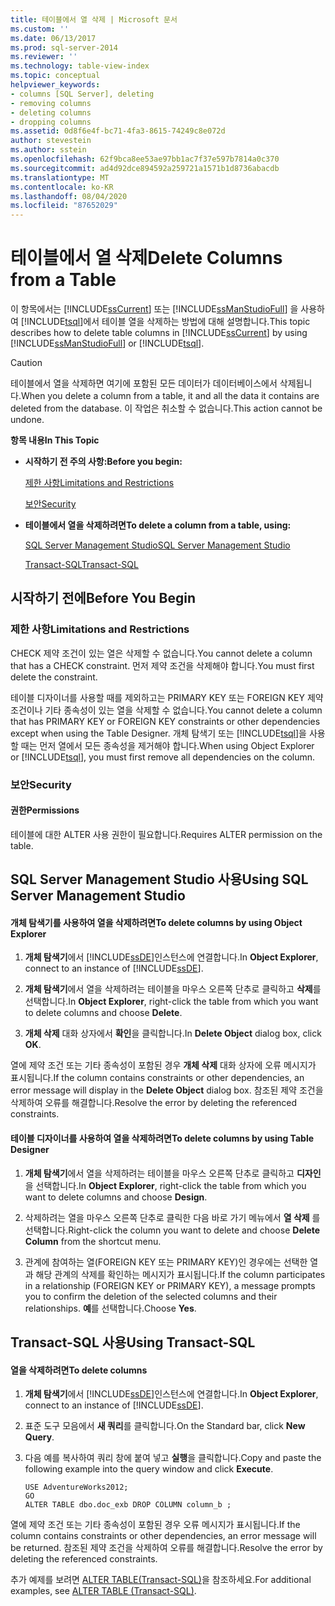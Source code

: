 ```yaml
---
title: 테이블에서 열 삭제 | Microsoft 문서
ms.custom: ''
ms.date: 06/13/2017
ms.prod: sql-server-2014
ms.reviewer: ''
ms.technology: table-view-index
ms.topic: conceptual
helpviewer_keywords:
- columns [SQL Server], deleting
- removing columns
- deleting columns
- dropping columns
ms.assetid: 0d8f6e4f-bc71-4fa3-8615-74249c8e072d
author: stevestein
ms.author: sstein
ms.openlocfilehash: 62f9bca8ee53ae97bb1ac7f37e597b7814a0c370
ms.sourcegitcommit: ad4d92dce894592a259721a1571b1d8736abacdb
ms.translationtype: MT
ms.contentlocale: ko-KR
ms.lasthandoff: 08/04/2020
ms.locfileid: "87652029"
---
```

# <a name="delete-columns-from-a-table"></a><span data-ttu-id="b2b07-102">테이블에서 열 삭제</span><span class="sxs-lookup"><span data-stu-id="b2b07-102">Delete Columns from a Table</span></span>
  <span data-ttu-id="b2b07-103">이 항목에서는 [!INCLUDE[ssCurrent](../../includes/sscurrent-md.md)] 또는 [!INCLUDE[ssManStudioFull](../../includes/ssmanstudiofull-md.md)] 을 사용하여 [!INCLUDE[tsql](../../includes/tsql-md.md)]에서 테이블 열을 삭제하는 방법에 대해 설명합니다.</span><span class="sxs-lookup"><span data-stu-id="b2b07-103">This topic describes how to delete table columns in [!INCLUDE[ssCurrent](../../includes/sscurrent-md.md)] by using [!INCLUDE[ssManStudioFull](../../includes/ssmanstudiofull-md.md)] or [!INCLUDE[tsql](../../includes/tsql-md.md)].</span></span>  
  
> [!CAUTION]  
>  <span data-ttu-id="b2b07-104">테이블에서 열을 삭제하면 여기에 포함된 모든 데이터가 데이터베이스에서 삭제됩니다.</span><span class="sxs-lookup"><span data-stu-id="b2b07-104">When you delete a column from a table, it and all the data it contains are deleted from the database.</span></span> <span data-ttu-id="b2b07-105">이 작업은 취소할 수 없습니다.</span><span class="sxs-lookup"><span data-stu-id="b2b07-105">This action cannot be undone.</span></span>  
  
 <span data-ttu-id="b2b07-106">**항목 내용**</span><span class="sxs-lookup"><span data-stu-id="b2b07-106">**In This Topic**</span></span>  
  
-   <span data-ttu-id="b2b07-107">**시작하기 전 주의 사항:**</span><span class="sxs-lookup"><span data-stu-id="b2b07-107">**Before you begin:**</span></span>  
  
     [<span data-ttu-id="b2b07-108">제한 사항</span><span class="sxs-lookup"><span data-stu-id="b2b07-108">Limitations and Restrictions</span></span>](#Restrictions)  
  
     [<span data-ttu-id="b2b07-109">보안</span><span class="sxs-lookup"><span data-stu-id="b2b07-109">Security</span></span>](#Security)  
  
-   <span data-ttu-id="b2b07-110">**테이블에서 열을 삭제하려면**</span><span class="sxs-lookup"><span data-stu-id="b2b07-110">**To delete a column from a table, using:**</span></span>  
  
     [<span data-ttu-id="b2b07-111">SQL Server Management Studio</span><span class="sxs-lookup"><span data-stu-id="b2b07-111">SQL Server Management Studio</span></span>](#SSMSProcedure)  
  
     [<span data-ttu-id="b2b07-112">Transact-SQL</span><span class="sxs-lookup"><span data-stu-id="b2b07-112">Transact-SQL</span></span>](#TsqlProcedure)  
  
##  <a name="before-you-begin"></a><a name="BeforeYouBegin"></a> <span data-ttu-id="b2b07-113">시작하기 전에</span><span class="sxs-lookup"><span data-stu-id="b2b07-113">Before You Begin</span></span>  
  
###  <a name="limitations-and-restrictions"></a><a name="Restrictions"></a> <span data-ttu-id="b2b07-114">제한 사항</span><span class="sxs-lookup"><span data-stu-id="b2b07-114">Limitations and Restrictions</span></span>  
 <span data-ttu-id="b2b07-115">CHECK 제약 조건이 있는 열은 삭제할 수 없습니다.</span><span class="sxs-lookup"><span data-stu-id="b2b07-115">You cannot delete a column that has a CHECK constraint.</span></span> <span data-ttu-id="b2b07-116">먼저 제약 조건을 삭제해야 합니다.</span><span class="sxs-lookup"><span data-stu-id="b2b07-116">You must first delete the constraint.</span></span>  
  
 <span data-ttu-id="b2b07-117">테이블 디자이너를 사용할 때를 제외하고는 PRIMARY KEY 또는 FOREIGN KEY 제약 조건이나 기타 종속성이 있는 열을 삭제할 수 없습니다.</span><span class="sxs-lookup"><span data-stu-id="b2b07-117">You cannot delete a column that has PRIMARY KEY or FOREIGN KEY constraints or other dependencies except when using the Table Designer.</span></span> <span data-ttu-id="b2b07-118">개체 탐색기 또는 [!INCLUDE[tsql](../../includes/tsql-md.md)]을 사용할 때는 먼저 열에서 모든 종속성을 제거해야 합니다.</span><span class="sxs-lookup"><span data-stu-id="b2b07-118">When using Object Explorer or [!INCLUDE[tsql](../../includes/tsql-md.md)], you must first remove all dependencies on the column.</span></span>  
  
###  <a name="security"></a><a name="Security"></a> <span data-ttu-id="b2b07-119">보안</span><span class="sxs-lookup"><span data-stu-id="b2b07-119">Security</span></span>  
  
####  <a name="permissions"></a><a name="Permissions"></a> <span data-ttu-id="b2b07-120">권한</span><span class="sxs-lookup"><span data-stu-id="b2b07-120">Permissions</span></span>  
 <span data-ttu-id="b2b07-121">테이블에 대한 ALTER 사용 권한이 필요합니다.</span><span class="sxs-lookup"><span data-stu-id="b2b07-121">Requires ALTER permission on the table.</span></span>  
  
##  <a name="using-sql-server-management-studio"></a><a name="SSMSProcedure"></a> <span data-ttu-id="b2b07-122">SQL Server Management Studio 사용</span><span class="sxs-lookup"><span data-stu-id="b2b07-122">Using SQL Server Management Studio</span></span>  
  
#### <a name="to-delete-columns-by-using-object-explorer"></a><span data-ttu-id="b2b07-123">개체 탐색기를 사용하여 열을 삭제하려면</span><span class="sxs-lookup"><span data-stu-id="b2b07-123">To delete columns by using Object Explorer</span></span>  
  
1.  <span data-ttu-id="b2b07-124">**개체 탐색기**에서 [!INCLUDE[ssDE](../../includes/ssde-md.md)]인스턴스에 연결합니다.</span><span class="sxs-lookup"><span data-stu-id="b2b07-124">In **Object Explorer**, connect to an instance of [!INCLUDE[ssDE](../../includes/ssde-md.md)].</span></span>  
  
2.  <span data-ttu-id="b2b07-125">**개체 탐색기**에서 열을 삭제하려는 테이블을 마우스 오른쪽 단추로 클릭하고 **삭제**를 선택합니다.</span><span class="sxs-lookup"><span data-stu-id="b2b07-125">In **Object Explorer**, right-click the table from which you want to delete columns and choose **Delete**.</span></span>  
  
3.  <span data-ttu-id="b2b07-126">**개체 삭제** 대화 상자에서 **확인**을 클릭합니다.</span><span class="sxs-lookup"><span data-stu-id="b2b07-126">In **Delete Object** dialog box, click **OK**.</span></span>  
  
 <span data-ttu-id="b2b07-127">열에 제약 조건 또는 기타 종속성이 포함된 경우 **개체 삭제** 대화 상자에 오류 메시지가 표시됩니다.</span><span class="sxs-lookup"><span data-stu-id="b2b07-127">If the column contains constraints or other dependencies, an error message will display in the **Delete Object** dialog box.</span></span> <span data-ttu-id="b2b07-128">참조된 제약 조건을 삭제하여 오류를 해결합니다.</span><span class="sxs-lookup"><span data-stu-id="b2b07-128">Resolve the error by deleting the referenced constraints.</span></span>  
  
#### <a name="to-delete-columns-by-using-table-designer"></a><span data-ttu-id="b2b07-129">테이블 디자이너를 사용하여 열을 삭제하려면</span><span class="sxs-lookup"><span data-stu-id="b2b07-129">To delete columns by using Table Designer</span></span>  
  
1.  <span data-ttu-id="b2b07-130">**개체 탐색기**에서 열을 삭제하려는 테이블을 마우스 오른쪽 단추로 클릭하고 **디자인**을 선택합니다.</span><span class="sxs-lookup"><span data-stu-id="b2b07-130">In **Object Explorer**, right-click the table from which you want to delete columns and choose **Design**.</span></span>  
  
2.  <span data-ttu-id="b2b07-131">삭제하려는 열을 마우스 오른쪽 단추로 클릭한 다음 바로 가기 메뉴에서 **열 삭제** 를 선택합니다.</span><span class="sxs-lookup"><span data-stu-id="b2b07-131">Right-click the column you want to delete and choose **Delete Column** from the shortcut menu.</span></span>  
  
3.  <span data-ttu-id="b2b07-132">관계에 참여하는 열(FOREIGN KEY 또는 PRIMARY KEY)인 경우에는 선택한 열과 해당 관계의 삭제를 확인하는 메시지가 표시됩니다.</span><span class="sxs-lookup"><span data-stu-id="b2b07-132">If the column participates in a relationship (FOREIGN KEY or PRIMARY KEY), a message prompts you to confirm the deletion of the selected columns and their relationships.</span></span> <span data-ttu-id="b2b07-133">**예**를 선택합니다.</span><span class="sxs-lookup"><span data-stu-id="b2b07-133">Choose **Yes**.</span></span>  
  
##  <a name="using-transact-sql"></a><a name="TsqlProcedure"></a> <span data-ttu-id="b2b07-134">Transact-SQL 사용</span><span class="sxs-lookup"><span data-stu-id="b2b07-134">Using Transact-SQL</span></span>  
  
#### <a name="to-delete-columns"></a><span data-ttu-id="b2b07-135">열을 삭제하려면</span><span class="sxs-lookup"><span data-stu-id="b2b07-135">To delete columns</span></span>  
  
1.  <span data-ttu-id="b2b07-136">**개체 탐색기**에서 [!INCLUDE[ssDE](../../includes/ssde-md.md)]인스턴스에 연결합니다.</span><span class="sxs-lookup"><span data-stu-id="b2b07-136">In **Object Explorer**, connect to an instance of [!INCLUDE[ssDE](../../includes/ssde-md.md)].</span></span>  
  
2.  <span data-ttu-id="b2b07-137">표준 도구 모음에서 **새 쿼리**를 클릭합니다.</span><span class="sxs-lookup"><span data-stu-id="b2b07-137">On the Standard bar, click **New Query**.</span></span>  
  
3.  <span data-ttu-id="b2b07-138">다음 예를 복사하여 쿼리 창에 붙여 넣고 **실행**을 클릭합니다.</span><span class="sxs-lookup"><span data-stu-id="b2b07-138">Copy and paste the following example into the query window and click **Execute**.</span></span>  
  
    ```  
    USE AdventureWorks2012;  
    GO  
    ALTER TABLE dbo.doc_exb DROP COLUMN column_b ;  
    ```  
  
 <span data-ttu-id="b2b07-139">열에 제약 조건 또는 기타 종속성이 포함된 경우 오류 메시지가 표시됩니다.</span><span class="sxs-lookup"><span data-stu-id="b2b07-139">If the column contains constraints or other dependencies, an error message will be returned.</span></span> <span data-ttu-id="b2b07-140">참조된 제약 조건을 삭제하여 오류를 해결합니다.</span><span class="sxs-lookup"><span data-stu-id="b2b07-140">Resolve the error by deleting the referenced constraints.</span></span>  
  
 <span data-ttu-id="b2b07-141">추가 예제를 보려면 [ALTER TABLE&#40;Transact-SQL&#41;](/sql/t-sql/statements/alter-table-transact-sql)을 참조하세요.</span><span class="sxs-lookup"><span data-stu-id="b2b07-141">For additional examples, see [ALTER TABLE &#40;Transact-SQL&#41;](/sql/t-sql/statements/alter-table-transact-sql).</span></span>  
  
##  <a name="FollowUp"></a>  
